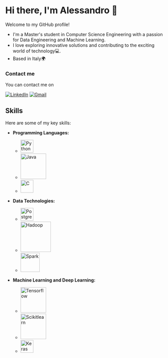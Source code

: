 # Hi there, I'm Alessandro 👋

Welcome to my GitHub profile!
- I'm a Master's student in Computer Science Engineering with a passion for Data Engineering and Machine Learning.
- I love exploring innovative solutions and contributing to the exciting world of technology💻.
- Based in Italy🌍

### Contact me

You can contact me on

[![LinkedIn](https://img.shields.io/badge/LinkedIn-%230077B5.svg?&style=for-the-badge&logo=linkedin&logoColor=white)](https://www.linkedin.com/in/alessandro-pesare-0a3650226/) [![Gmail](https://img.shields.io/badge/Gmail-%23D14836.svg?&style=for-the-badge&logo=gmail&logoColor=white)](mailto:alessandropesare.ing@gmail.com)


## Skills

Here are some of my key skills:

- **Programming Languages:**
  - <img src="https://upload.wikimedia.org/wikipedia/commons/c/c3/Python-logo-notext.svg" alt="Python" width="40"/>
  - <img src="https://logowik.com/content/uploads/images/java1655.logowik.com.webp" alt="Java" width="80"/>
  - <img src="https://upload.wikimedia.org/wikipedia/commons/1/19/C_Logo.png" alt="C" width="40"/>
- **Data Technologies:**
    - <img src="https://www.postgresql.org/media/img/about/press/elephant.png" alt="PostgreSQL" width="40"/>
    - <img src="https://upload.wikimedia.org/wikipedia/commons/3/38/Hadoop_logo_new.svg" alt="Hadoop" width="95"/>
    - <img src="https://upload.wikimedia.org/wikipedia/commons/f/f3/Apache_Spark_logo.svg" alt="Spark" width="60"/>

- **Machine Learning and Deep Learning:**
    - <img src="https://upload.wikimedia.org/wikipedia/commons/a/ab/TensorFlow_logo.svg" alt="Tensorflow" width="80"/>
    - <img src="https://upload.wikimedia.org/wikipedia/commons/0/05/Scikit_learn_logo_small.svg" alt="Scikitlearn" width="80"/>
    - <img src="https://upload.wikimedia.org/wikipedia/commons/a/ae/Keras_logo.svg" alt="Keras" width="40"/>

<!--
**AlessandroPesare/AlessandroPesare** is a ✨ _special_ ✨ repository because its `README.md` (this file) appears on your GitHub profile.

Here are some ideas to get you started:

- 🔭 I’m currently working on ...
- 🌱 I’m currently learning ...
- 👯 I’m looking to collaborate on ...
- 🤔 I’m looking for help with ...
- 💬 Ask me about ...
- 📫 How to reach me: ...
- 😄 Pronouns: ...
- ⚡ Fun fact: ...
-->
